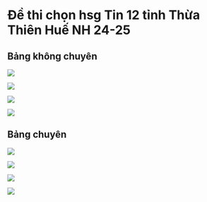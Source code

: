 # Đề thi chọn hsg Tin 12 tỉnh Thừa Thiên Huế NH 24-25
## Bảng không chuyên

![](tthue1224a0.png)

![](tthue1224a1.png)

![](tthue1224a2.png)

![](tthue1224a3.png)

## Bảng chuyên

![](tthue1224b0.png)

![](tthue1224b1.png)

![](tthue1224b2.png)

![](tthue1224b3.png)
